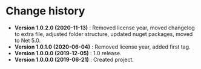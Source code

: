 # Change history

* **Version 1.0.2.0 (2020-11-13)** : Removed license year, moved changelog to extra file, adjusted folder structure, updated nuget packages, moved to Net 5.0.
* **Version 1.0.1.0 (2020-06-04)** : Removed license year, added first tag.
* **Version 1.0.0.0 (2019-12-05)** : 1.0 release.
* **Version 1.0.0.0 (2019-06-21)** : Created project.